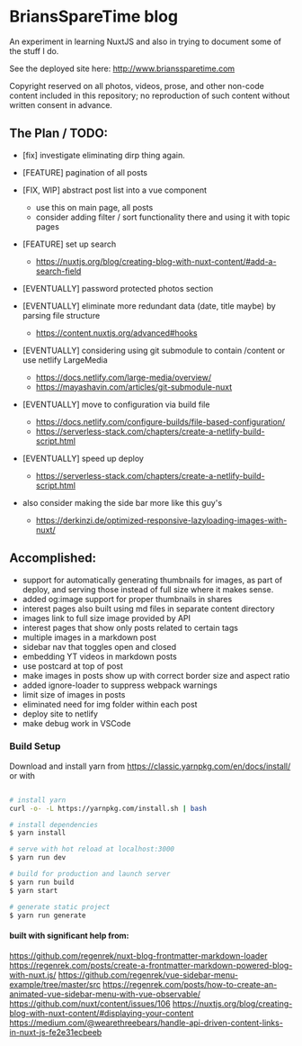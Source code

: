 # BriansSpareTime blog

An experiment in learning NuxtJS and also in trying to document some of the stuff I do.

See the deployed site here: http://www.brianssparetime.com

Copyright reserved on all photos, videos, prose, and other non-code content included in this repository; no reproduction of such content without written consent in advance.


## The Plan / TODO:
 - [fix] investigate eliminating dirp thing again.
 - [FEATURE] pagination of all posts

 - [FIX, WIP] abstract post list into a vue component
   - use this on main page, all posts
   - consider adding filter / sort functionality there and using it with topic pages

 - [FEATURE] set up search
    - https://nuxtjs.org/blog/creating-blog-with-nuxt-content/#add-a-search-field
 - [EVENTUALLY] password protected photos section
 - [EVENTUALLY] eliminate more redundant data (date, title maybe) by parsing file structure
   - https://content.nuxtjs.org/advanced#hooks
 - [EVENTUALLY] considering using git submodule to contain /content or use netlify LargeMedia
   - https://docs.netlify.com/large-media/overview/
   - https://mayashavin.com/articles/git-submodule-nuxt
 - [EVENTUALLY] move to configuration via build file 
   - https://docs.netlify.com/configure-builds/file-based-configuration/
   - https://serverless-stack.com/chapters/create-a-netlify-build-script.html
 - [EVENTUALLY] speed up deploy
   - https://serverless-stack.com/chapters/create-a-netlify-build-script.html
  - also consider making the side bar more like this guy's
    - https://derkinzi.de/optimized-responsive-lazyloading-images-with-nuxt/



 ## Accomplished:
 - support for automatically generating thumbnails for images, as part of deploy, and serving those instead of full size where it makes sense.
 - added og:image support for proper thumbnails in shares
 - interest pages also built using md files in separate content directory
 - images link to full size image provided by API
 - interest pages that show only posts related to certain tags
 - multiple images in a markdown post
 - sidebar nav that toggles open and closed
 - embedding YT videos in markdown posts
 - use postcard at top of post
 - make images in posts show up with correct border size and aspect ratio
 - added ignore-loader to suppress webpack warnings 
 - limit size of images in posts
 - eliminated need for img folder within each post
 - deploy site to netlify
 - make debug work in VSCode





### Build Setup

Download and install yarn from 
https://classic.yarnpkg.com/en/docs/install/
or with 


``` bash

# install yarn
curl -o- -L https://yarnpkg.com/install.sh | bash

# install dependencies
$ yarn install

# serve with hot reload at localhost:3000
$ yarn run dev

# build for production and launch server
$ yarn run build
$ yarn start

# generate static project
$ yarn run generate
```


#### built with significant help from:
https://github.com/regenrek/nuxt-blog-frontmatter-markdown-loader 
https://regenrek.com/posts/create-a-frontmatter-markdown-powered-blog-with-nuxt.js/
https://github.com/regenrek/vue-sidebar-menu-example/tree/master/src
https://regenrek.com/posts/how-to-create-an-animated-vue-sidebar-menu-with-vue-observable/
https://github.com/nuxt/content/issues/106
https://nuxtjs.org/blog/creating-blog-with-nuxt-content/#displaying-your-content
https://medium.com/@wearethreebears/handle-api-driven-content-links-in-nuxt-js-fe2e31ecbeeb

